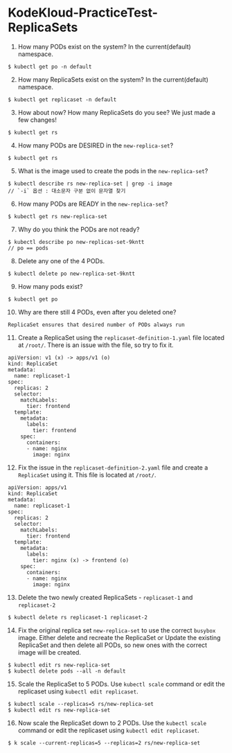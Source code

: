 # KodeKloud-PracticeTest-ReplicaSets
1. How many PODs exist on the system? In the current(default) namespace.
```
$ kubectl get po -n default
```
2. How many ReplicaSets exist on the system? In the current(default) namespace.
```
$ kubectl get replicaset -n default
```
3. How about now? How many ReplicaSets do you see? We just made a few changes!
```
$ kubectl get rs 
```
4. How many PODs are DESIRED in the `new-replica-set`?
```
$ kubectl get rs
```
5. What is the image used to create the pods in the `new-replica-set`?
```
$ kubectl describe rs new-replica-set | grep -i image
// `-i` 옵션 : 대소문자 구분 없이 문자열 찾기
```
6. How many PODs are READY in the `new-replica-set`?
```
$ kubectl get rs new-replica-set
```
7. Why do you think the PODs are not ready?
```
$ kubectl describe po new-replicas-set-9kntt
// po == pods
```
8. Delete any one of the 4 PODs.
```
$ kubectl delete po new-replica-set-9kntt
```
9. How many pods exist?
```
$ kubectl get po
``` 
10. Why are there still 4 PODs, even after you deleted one?
```
ReplicaSet ensures that desired number of PODs always run
```
11. Create a ReplicaSet using the  `replicaset-definition-1.yaml`  file located at  `/root/`. There is an issue with the file, so try to fix it.
```
apiVersion: v1 (x) -> apps/v1 (o)
kind: ReplicaSet
metadata: 
  name: replicaset-1
spec: 
  replicas: 2
  selector: 
    matchLabels: 
      tier: frontend
  template: 
    metadata: 
      labels: 
        tier: frontend
    spec: 
      containers: 
      - name: nginx
        image: nginx
```
12. Fix the issue in the  `replicaset-definition-2.yaml`  file and create a  `ReplicaSet`  using it. This file is located at  `/root/`.
```
apiVersion: apps/v1
kind: ReplicaSet
metadata: 
  name: replicaset-1
spec: 
  replicas: 2
  selector: 
    matchLabels: 
      tier: frontend
  template: 
    metadata: 
      labels: 
        tier: nginx (x) -> frontend (o)
    spec: 
      containers: 
      - name: nginx
        image: nginx
```
13. Delete the two newly created ReplicaSets - `replicaset-1` and `replicaset-2`
```
$ kubectl delete rs replicaset-1 replicaset-2
```
14. Fix the original replica set  `new-replica-set`  to use the correct  `busybox`  image. Either delete and recreate the ReplicaSet or Update the existing ReplicaSet and then delete all PODs, so new ones with the correct image will be created.
```
$ kubectl edit rs new-replica-set
$ kubectl delete pods --all -n default
```
15. Scale the ReplicaSet to 5 PODs. Use  `kubectl scale`  command or edit the replicaset using  `kubectl edit replicaset`.
```
$ kubectl scale --replicas=5 rs/new-replica-set
$ kubectl edit rs new-replica-set
```
16. Now scale the ReplicaSet down to 2 PODs. Use the  `kubectl scale`  command or edit the replicaset using  `kubectl edit replicaset`.
```
$ k scale --current-replicas=5 --replicas=2 rs/new-replica-set
```
